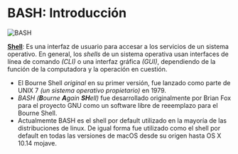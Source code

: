 # BASH: Introducción

![BASH](https://upload.wikimedia.org/wikipedia/commons/thumb/8/82/Gnu-bash-logo.svg/1024px-Gnu-bash-logo.svg.png)

**[Shell](https://en.wikipedia.org/wiki/Shell_(computing))**: Es una interfaz de usuario para accesar a los servicios de un sistema operativo. En general, los *shells* de un sistema operativa usan interfaces de línea de comando *(CLI)* o una interfaz gráfica *(GUI)*, dependiendo de la función de la computadora y la operación en cuestión. 

- El Bourne Shell *original* en su primer versión, fue lanzado como parte de UNIX 7 *(un sistema operativo propietario)* en 1979.
- *BASH* *(**B**ourne **A**gain **SH**ell)* fue desarrollado originalmente por Brian Fox para el proyecto GNU como un software libre de reeemplazo para el Bourne Shell.
- Actualmemte BASH es el shell por default utilizado en la mayoría de las distribuciones de linux. De igual forma fue utilizado como el shell por default en todas las versiones de macOS desde su origen hasta OS X 10.14 mojave.
